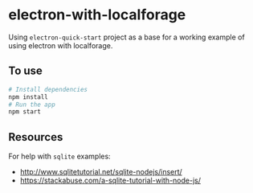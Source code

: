 # electron-with-localforage

Using `electron-quick-start` project as a base for a working example of using electron with localforage.

## To use

```bash
# Install dependencies
npm install
# Run the app
npm start
```

## Resources

For help with `sqlite` examples:
* http://www.sqlitetutorial.net/sqlite-nodejs/insert/
* https://stackabuse.com/a-sqlite-tutorial-with-node-js/